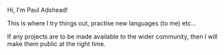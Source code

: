 Hi, I'm Paul Adshead!

This is where I try things out, practise new languages (to me) etc...

If any projects are to be made available to the wider community, then I will make them public at the right time.

